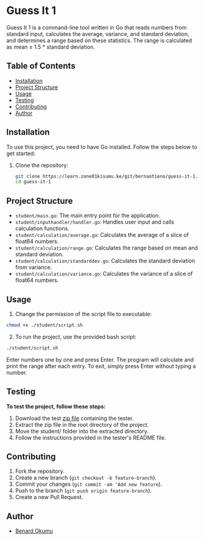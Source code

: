 # Guess It 1

Guess It 1 is a command-line tool written in Go that reads numbers from standard input, calculates the average, variance, and standard deviation, and determines a range based on these statistics. The range is calculated as mean ± 1.5 * standard deviation.

## Table of Contents

- [Installation](#installation)
- [Project Structure](#project-structure)
- [Usage](#usage)
- [Testing](#testing)
- [Contributing](#contributing)
- [Author](#author)

## Installation

To use this project, you need to have Go installed. Follow the steps below to get started:

1. Clone the repository:
   ```sh
   git clone https://learn.zone01kisumu.ke/git/bernaotieno/guess-it-1.git
   cd guess-it-1
   ```


## Project Structure
 * `student/main.go`: The main entry point for the application.
 * `student/inputhandler/handler.go`: Handles user input and calls calculation functions.
 * `student/calculation/average.go`: Calculates the average of a slice of float64 numbers.
 * `student/calculation/range.go`: Calculates the range based on mean and standard deviation.
 * `student/calculation/standarddev.go`: Calculates the standard deviation from variance.
 * `student/calculation/variance.go`: Calculates the variance of a slice of float64 numbers.

## Usage

1. Change the permission of the script file to executable:

```sh
chmod +x ./student/script.sh
```
2. To run the project, use the provided bash script:

```sh
./student/script.sh
```
Enter numbers one by one and press Enter. The program will calculate and print the range after each entry. To exit, simply press Enter without typing a number.

## Testing
**To test the project, follow these steps:**

 1. Download the test [zip file](https://assets.01-edu.org/guess-it/guess-it-dockerized.zip) containing the tester.
 2. Extract the zip file in the root directory of the project.
 3. Move the student/ folder into the extracted directory.
 4. Follow the instructions provided in the tester's README file.

## Contributing
1. Fork the repository.
2. Create a new branch (`git checkout -b feature-branch`).
3. Commit your changes (`git commit -am 'Add new feature`).
4. Push to the branch (`git push origin feature-branch`).
5. Create a new Pull Request.

## Author
 * [Benard Okumu](https://learn.zone01kisumu.ke/git/bernaotieno)
